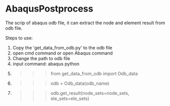 # AbaqusPostprocess
The scrip of abaqus odb file, it can extract the node and element result from odb file.

Steps to use:
1) Copy the 'get_data_from_odb.py' to the odb file
2) open cmd command or open Abaqus command
3) Change the path to odb file
4) input command: abaqus python
5) >>>from get_data_from_odb import Odb_data
6) >>>odb = Odb_data(odb_name)
7) >>>odb.get_result(node_sets=node_sets, ele_sets=ele_sets)
